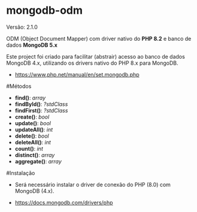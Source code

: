 # mongodb-odm 

Versão: 2.1.0

ODM (Object Document Mapper) com driver nativo do **PHP 8.2** e banco de dados **MongoDB 5.x**

Este project foi criado para facilitar (abstrair) acesso ao banco de dados 
MongoDB 4.x, utilizando os drivers nativo do PHP 8.x para MongoDB.

- https://www.php.net/manual/en/set.mongodb.php

  
#Métodos
- **find()**: _array_
- **findById()**: _?stdClass_
- **findFirst()**: _?stdClass_
- **create()**: _bool_
- **update()**: _bool_
- **updateAll()**: _int_
- **delete()**: _bool_
- **deleteAll()**: _int_
- **count()**: _int_
- **distinct()**: _array_
- **aggregate()**: _array_

#Instalação

- Será necessário instalar o driver de conexão do PHP (8.0) com MongoDB (4.x).

- https://docs.mongodb.com/drivers/php

